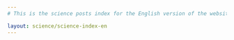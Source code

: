 ```yaml
---
# This is the science posts index for the English version of the website

layout: science/science-index-en
---
```

